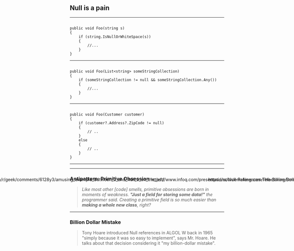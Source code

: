 ## Null is a pain

----

<pre><code data-noescape data-trim class="lang-csharp hljs">
public void Foo(<span class="highlightcode">string s</span>)
{
    <span class="highlightcode">if (string.IsNullOrWhiteSpace(s))</span>
    {
        //...
    }
}
</code></pre>

----

<pre><code data-noescape data-trim class="lang-csharp hljs">
public void Foo(<span class="highlightcode">List&lt;string&gt; someStringCollection</span>)
{
    <span class="highlightcode">if (someStringCollection != null && someStringCollection.Any())</span>
    {
        //...
    }
}
</code></pre>

----

<pre><code data-noescape data-trim class="lang-csharp hljs">
public void Foo(<span class="highlightcode">Customer customer</span>)
{
    <span class="highlightcode">if (customer?.Address?.ZipCode != null)</span>
    {
        // ..
    }
    else
    {
        // ..
    }
}
</code></pre>

----

<!-- .slide: data-background="images/null-vs-empty_3370lkxk56ny.jpg" -->

<div style="position: absolute; top: 630px; left: -16%;">
  <p class="img-src-plain">https://www.reddit.com/r/geek/comments/6128y3/amusing_example_between_0_and_null_0_on_the_left/</p>
</div>


----

### Antipattern: Primitive Obsession

> *Like most other [code] smells, primitive obsessions are born in moments of weakness. **"Just a field for storing some data!"** the programmer said. Creating a primitive field is so much easier than **making a whole new class**, right?*

<div style="position: absolute; top: 630px; right: -16%;">
  <p class="img-src-plain">https://sourcemaking.com/refactoring/smells/primitive-obsession</p>
</div>

----

### Billion Dollar Mistake

> Tony Hoare introduced Null references in ALGOL W back in 1965 "simply because it was so easy to implement", says Mr. Hoare. He talks about that decision considering it "my billion-dollar mistake".

<div style="position: absolute; top: 630px; right: -16%;">
  <p class="img-src-plain">https://www.infoq.com/presentations/Null-References-The-Billion-Dollar-Mistake-Tony-Hoare</p>
</div>



